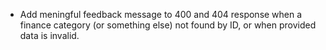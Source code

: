 - Add meningful feedback message to 400 and 404 response when a finance category (or something else) not found by ID, or when provided data is invalid.
